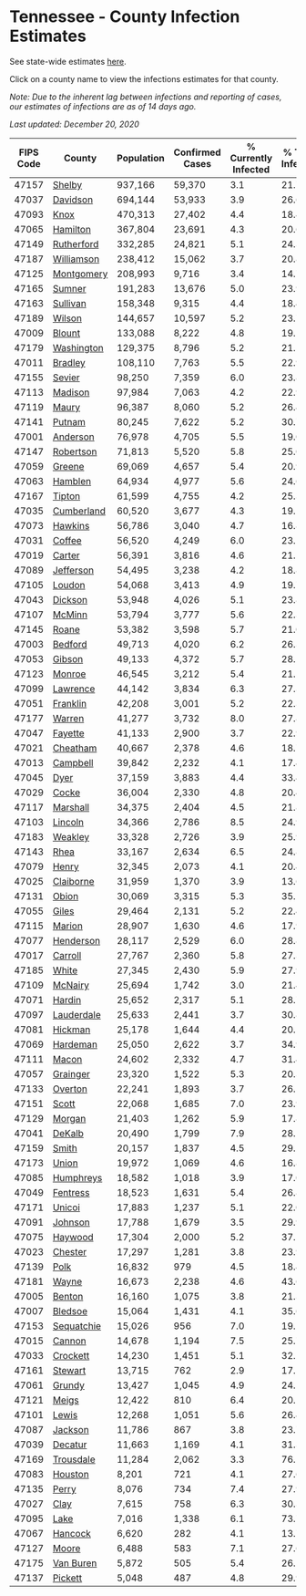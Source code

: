 # Tennessee - County Infection Estimates

See state-wide estimates [here](/infections/us-tn).

Click on a county name to view the infections estimates for that county.

*Note: Due to the inherent lag between infections and reporting of cases, our estimates of infections are as of 14 days ago.*

*Last updated: December 20, 2020*

|   FIPS Code |                   County |   Population |   Confirmed Cases |   % Currently Infected |   % Total Infected |
|-------------|--------------------------|--------------|-------------------|------------------------|--------------------|
|       47157 |         [Shelby](shelby) |      937,166 |            59,370 |                    3.1 |               21.7 |
|       47037 |     [Davidson](davidson) |      694,144 |            53,933 |                    3.9 |               26.6 |
|       47093 |             [Knox](knox) |      470,313 |            27,402 |                    4.4 |               18.4 |
|       47065 |     [Hamilton](hamilton) |      367,804 |            23,691 |                    4.3 |               20.6 |
|       47149 | [Rutherford](rutherford) |      332,285 |            24,821 |                    5.1 |               24.3 |
|       47187 | [Williamson](williamson) |      238,412 |            15,062 |                    3.7 |               20.8 |
|       47125 | [Montgomery](montgomery) |      208,993 |             9,716 |                    3.4 |               14.7 |
|       47165 |         [Sumner](sumner) |      191,283 |            13,676 |                    5.0 |               23.9 |
|       47163 |     [Sullivan](sullivan) |      158,348 |             9,315 |                    4.4 |               18.4 |
|       47189 |         [Wilson](wilson) |      144,657 |            10,597 |                    5.2 |               23.7 |
|       47009 |         [Blount](blount) |      133,088 |             8,222 |                    4.8 |               19.5 |
|       47179 | [Washington](washington) |      129,375 |             8,796 |                    5.2 |               21.5 |
|       47011 |       [Bradley](bradley) |      108,110 |             7,763 |                    5.5 |               22.9 |
|       47155 |         [Sevier](sevier) |       98,250 |             7,359 |                    6.0 |               23.8 |
|       47113 |       [Madison](madison) |       97,984 |             7,063 |                    4.2 |               22.9 |
|       47119 |           [Maury](maury) |       96,387 |             8,060 |                    5.2 |               26.4 |
|       47141 |         [Putnam](putnam) |       80,245 |             7,622 |                    5.2 |               30.7 |
|       47001 |     [Anderson](anderson) |       76,978 |             4,705 |                    5.5 |               19.0 |
|       47147 |   [Robertson](robertson) |       71,813 |             5,520 |                    5.8 |               25.0 |
|       47059 |         [Greene](greene) |       69,069 |             4,657 |                    5.4 |               20.9 |
|       47063 |       [Hamblen](hamblen) |       64,934 |             4,977 |                    5.6 |               24.6 |
|       47167 |         [Tipton](tipton) |       61,599 |             4,755 |                    4.2 |               25.3 |
|       47035 | [Cumberland](cumberland) |       60,520 |             3,677 |                    4.3 |               19.1 |
|       47073 |       [Hawkins](hawkins) |       56,786 |             3,040 |                    4.7 |               16.8 |
|       47031 |         [Coffee](coffee) |       56,520 |             4,249 |                    6.0 |               23.2 |
|       47019 |         [Carter](carter) |       56,391 |             3,816 |                    4.6 |               21.5 |
|       47089 |   [Jefferson](jefferson) |       54,495 |             3,238 |                    4.2 |               18.8 |
|       47105 |         [Loudon](loudon) |       54,068 |             3,413 |                    4.9 |               19.7 |
|       47043 |       [Dickson](dickson) |       53,948 |             4,026 |                    5.1 |               23.8 |
|       47107 |         [McMinn](mcminn) |       53,794 |             3,777 |                    5.6 |               22.3 |
|       47145 |           [Roane](roane) |       53,382 |             3,598 |                    5.7 |               21.0 |
|       47003 |       [Bedford](bedford) |       49,713 |             4,020 |                    6.2 |               26.3 |
|       47053 |         [Gibson](gibson) |       49,133 |             4,372 |                    5.7 |               28.2 |
|       47123 |         [Monroe](monroe) |       46,545 |             3,212 |                    5.4 |               21.5 |
|       47099 |     [Lawrence](lawrence) |       44,142 |             3,834 |                    6.3 |               27.3 |
|       47051 |     [Franklin](franklin) |       42,208 |             3,001 |                    5.2 |               22.3 |
|       47177 |         [Warren](warren) |       41,277 |             3,732 |                    8.0 |               27.8 |
|       47047 |       [Fayette](fayette) |       41,133 |             2,900 |                    3.7 |               22.9 |
|       47021 |     [Cheatham](cheatham) |       40,667 |             2,378 |                    4.6 |               18.7 |
|       47013 |     [Campbell](campbell) |       39,842 |             2,232 |                    4.1 |               17.4 |
|       47045 |             [Dyer](dyer) |       37,159 |             3,883 |                    4.4 |               33.4 |
|       47029 |           [Cocke](cocke) |       36,004 |             2,330 |                    4.8 |               20.4 |
|       47117 |     [Marshall](marshall) |       34,375 |             2,404 |                    4.5 |               21.8 |
|       47103 |       [Lincoln](lincoln) |       34,366 |             2,786 |                    8.5 |               24.9 |
|       47183 |       [Weakley](weakley) |       33,328 |             2,726 |                    3.9 |               25.9 |
|       47143 |             [Rhea](rhea) |       33,167 |             2,634 |                    6.5 |               24.8 |
|       47079 |           [Henry](henry) |       32,345 |             2,073 |                    4.1 |               20.4 |
|       47025 |   [Claiborne](claiborne) |       31,959 |             1,370 |                    3.9 |               13.6 |
|       47131 |           [Obion](obion) |       30,069 |             3,315 |                    5.3 |               35.2 |
|       47055 |           [Giles](giles) |       29,464 |             2,131 |                    5.2 |               22.4 |
|       47115 |         [Marion](marion) |       28,907 |             1,630 |                    4.6 |               17.9 |
|       47077 |   [Henderson](henderson) |       28,117 |             2,529 |                    6.0 |               28.8 |
|       47017 |       [Carroll](carroll) |       27,767 |             2,360 |                    5.8 |               27.3 |
|       47185 |           [White](white) |       27,345 |             2,430 |                    5.9 |               27.9 |
|       47109 |       [McNairy](mcnairy) |       25,694 |             1,742 |                    3.0 |               21.4 |
|       47071 |         [Hardin](hardin) |       25,652 |             2,317 |                    5.1 |               28.7 |
|       47097 | [Lauderdale](lauderdale) |       25,633 |             2,441 |                    3.7 |               30.8 |
|       47081 |       [Hickman](hickman) |       25,178 |             1,644 |                    4.4 |               20.5 |
|       47069 |     [Hardeman](hardeman) |       25,050 |             2,622 |                    3.7 |               34.9 |
|       47111 |           [Macon](macon) |       24,602 |             2,332 |                    4.7 |               31.4 |
|       47057 |     [Grainger](grainger) |       23,320 |             1,522 |                    5.3 |               20.3 |
|       47133 |       [Overton](overton) |       22,241 |             1,893 |                    3.7 |               26.5 |
|       47151 |           [Scott](scott) |       22,068 |             1,685 |                    7.0 |               23.9 |
|       47129 |         [Morgan](morgan) |       21,403 |             1,262 |                    5.9 |               17.8 |
|       47041 |         [DeKalb](dekalb) |       20,490 |             1,799 |                    7.9 |               28.1 |
|       47159 |           [Smith](smith) |       20,157 |             1,837 |                    4.5 |               29.2 |
|       47173 |           [Union](union) |       19,972 |             1,069 |                    4.6 |               16.8 |
|       47085 |   [Humphreys](humphreys) |       18,582 |             1,018 |                    3.9 |               17.0 |
|       47049 |     [Fentress](fentress) |       18,523 |             1,631 |                    5.4 |               26.8 |
|       47171 |         [Unicoi](unicoi) |       17,883 |             1,237 |                    5.1 |               22.0 |
|       47091 |       [Johnson](johnson) |       17,788 |             1,679 |                    3.5 |               29.9 |
|       47075 |       [Haywood](haywood) |       17,304 |             2,000 |                    5.2 |               37.5 |
|       47023 |       [Chester](chester) |       17,297 |             1,281 |                    3.8 |               23.9 |
|       47139 |             [Polk](polk) |       16,832 |               979 |                    4.5 |               18.4 |
|       47181 |           [Wayne](wayne) |       16,673 |             2,238 |                    4.6 |               43.6 |
|       47005 |         [Benton](benton) |       16,160 |             1,075 |                    3.8 |               21.3 |
|       47007 |       [Bledsoe](bledsoe) |       15,064 |             1,431 |                    4.1 |               35.6 |
|       47153 | [Sequatchie](sequatchie) |       15,026 |               956 |                    7.0 |               19.2 |
|       47015 |         [Cannon](cannon) |       14,678 |             1,194 |                    7.5 |               25.7 |
|       47033 |     [Crockett](crockett) |       14,230 |             1,451 |                    5.1 |               32.2 |
|       47161 |       [Stewart](stewart) |       13,715 |               762 |                    2.9 |               17.5 |
|       47061 |         [Grundy](grundy) |       13,427 |             1,045 |                    4.9 |               24.5 |
|       47121 |           [Meigs](meigs) |       12,422 |               810 |                    6.4 |               20.1 |
|       47101 |           [Lewis](lewis) |       12,268 |             1,051 |                    5.6 |               26.4 |
|       47087 |       [Jackson](jackson) |       11,786 |               867 |                    3.8 |               23.7 |
|       47039 |       [Decatur](decatur) |       11,663 |             1,169 |                    4.1 |               31.3 |
|       47169 |   [Trousdale](trousdale) |       11,284 |             2,062 |                    3.3 |               76.5 |
|       47083 |       [Houston](houston) |        8,201 |               721 |                    4.1 |               27.6 |
|       47135 |           [Perry](perry) |        8,076 |               734 |                    7.4 |               27.9 |
|       47027 |             [Clay](clay) |        7,615 |               758 |                    6.3 |               30.3 |
|       47095 |             [Lake](lake) |        7,016 |             1,338 |                    6.1 |               73.7 |
|       47067 |       [Hancock](hancock) |        6,620 |               282 |                    4.1 |               13.7 |
|       47127 |           [Moore](moore) |        6,488 |               583 |                    7.1 |               27.6 |
|       47175 |   [Van Buren](van-buren) |        5,872 |               505 |                    5.4 |               26.5 |
|       47137 |       [Pickett](pickett) |        5,048 |               487 |                    4.8 |               29.9 |